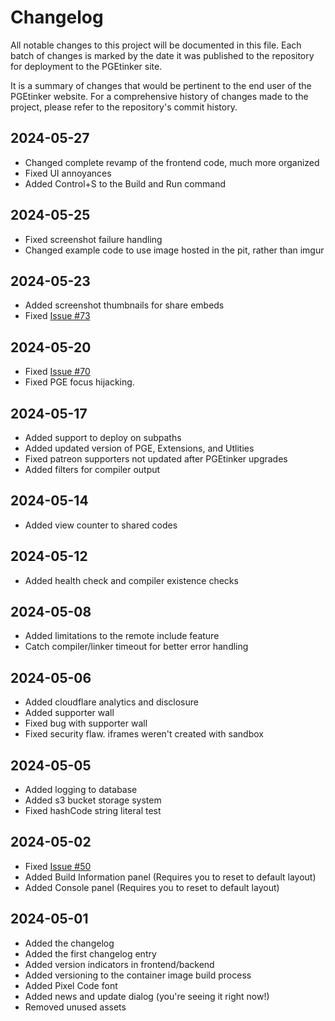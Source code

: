 # Changelog

All notable changes to this project will be documented in this file. Each batch of changes is marked by the date it was published to the repository for deployment to the PGEtinker site.

It is a summary of changes that would be pertinent to the end user of the PGEtinker website. For a comprehensive history of changes made to the project, please refer to the repository's commit history.

## 2024-05-27

- Changed complete revamp of the frontend code, much more organized
- Fixed UI annoyances
- Added Control+S to the Build and Run command

## 2024-05-25

- Fixed screenshot failure handling
- Changed example code to use image hosted in the pit, rather than imgur

## 2024-05-23

- Added screenshot thumbnails for share embeds
- Fixed [Issue #73](https://github.com/Moros1138/PGEtinker/issues/73)

## 2024-05-20

- Fixed [Issue #70](https://github.com/Moros1138/PGEtinker/issues/70)
- Fixed PGE focus hijacking.

## 2024-05-17

- Added support to deploy on subpaths
- Added updated version of PGE, Extensions, and Utlities
- Fixed patreon supporters not updated after PGEtinker upgrades
- Added filters for compiler output

## 2024-05-14

- Added view counter to shared codes

## 2024-05-12

- Added health check and compiler existence checks

## 2024-05-08

- Added limitations to the remote include feature
- Catch compiler/linker timeout for better error handling

## 2024-05-06

- Added cloudflare analytics and disclosure
- Added supporter wall
- Fixed bug with supporter wall
- Fixed security flaw. iframes weren't created with sandbox

## 2024-05-05

- Added logging to database
- Added s3 bucket storage system
- Fixed hashCode string literal test

## 2024-05-02

- Fixed [Issue #50](https://github.com/Moros1138/PGEtinker/issues/50)
- Added Build Information panel (Requires you to reset to default layout)
- Added Console panel (Requires you to reset to default layout)

## 2024-05-01

- Added the changelog
- Added the first changelog entry
- Added version indicators in frontend/backend
- Added versioning to the container image build process
- Added Pixel Code font
- Added news and update dialog (you're seeing it right now!)
- Removed unused assets
